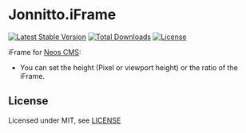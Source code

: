 Jonnitto.iFrame
===============

[![Latest Stable Version](https://poser.pugx.org/jonnitto/iframe/v/stable)](https://packagist.org/packages/jonnitto/iframe)
[![Total Downloads](https://poser.pugx.org/jonnitto/iframe/downloads)](https://packagist.org/packages/jonnitto/iframe)
[![License](https://poser.pugx.org/jonnitto/iframe/license)](https://packagist.org/packages/jonnitto/iframe)

iFrame for [Neos CMS](https://www.neos.io):

* You can set the height (Pixel or viewport height) or the ratio of the iFrame.


License
-------

Licensed under MIT, see [LICENSE](LICENSE)
